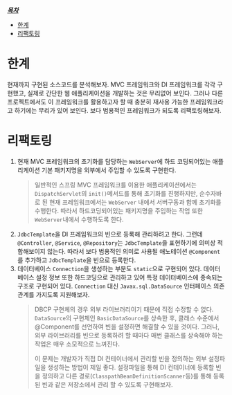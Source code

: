 <u>***목차***</u>
- [한계](#한계)
- [리팩토링](#리팩토링)

# 한계
현재까지 구현된 소스코드를 분석해보자. MVC 프레임워크와 DI 프레임워크를 각각 구현했고, 실제로 간단한 웹 애플리케이션을 개발하는 것은 무리없어 보인다. 그러나 
다른 프로젝트에서도 이 프레임워크를 활용하고자 할 때 충분히 재사용 가능한 프레임워크라고 하기에는 무리가 있어 보인다. 보다 범용적인 프레임워크가 되도록 리팩토링해보자.  

# 리팩토링
1. 현재 MVC 프레임워크의 초기화를 담당하는 `WebServer`에 하드 코딩되어있는 애플리케이션 기본 패키지명을 외부에서 주입할 수 있도록 구현한다.
   > 일반적인 스프링 MVC 프레임워크를 이용한 애플리케이션에서는 `DispatchServlet`의 `init()`메서드를 통해 초기화를 진행하지만, 순수자바로 된 현재 프레임워크에서는 
   > `WebServer` 내에서 서버구동과 함께 초기화를 수행한다. 따라서 하드코딩되어있는 패키지명을 주입하는 작업 또한 `WebServer`내에서 수행하도록 한다.   
2. `JdbcTemplate`을 DI 프레임워크의 빈으로 등록해 관리하려고 한다. 그런데 `@Controller`, `@Service`, `@Repository`는 `JdbcTemplate`을 표현하기에 의미상 적합해보이지 않는다.
   따라서 보다 범용적인 의미로 사용될 애노테이션 `@Component`를 추가하고 `JdbcTemplate`을 빈으로 등록한다.
3. 데이터베이스 `Connection`을 생성하는 부분도 `static`으로 구현되어 있다. 데이터베이스 설정 정보 또한 하드코딩으로 관리하고 있어 특정 데이터베이스에 종속되는 구조로 구현되어 있다.
   `Connection` 대신 `Javax.sql.DataSource` 인터페이스 의존관계를 가지도록 지원해보자.
   > DBCP 구현체의 경우 외부 라이브러리이기 때문에 직접 수정할 수 없다. `DataSource`의 구현체인 `BasicDataSource`를 상속한 후, 클래스 수준에서 @Component를 선언하여 빈을 설정하면 해결할 수 있을 것이다.
   > 그러나, 외부 라이브러리를 빈으로 등록하려 할 때마다 매번 클래스를 상속해야 하는 작업은 매우 소모적으로 느껴진다.
   > 
   > 이 문제는 개발자가 직접 DI 컨테이너에서 관리할 빈을 정의하는 외부 설정파일을 생성하는 방법이 제일 좋다. 
   > 설정파일을 통해 DI 컨테이너에 등록할 빈을 정의하고 다른 경로(`ClasspathBeanDefinitionScanner`등)를 통해 등록된 빈과 같은 저장소에서 관리 할 수 있도록 구현해보자.